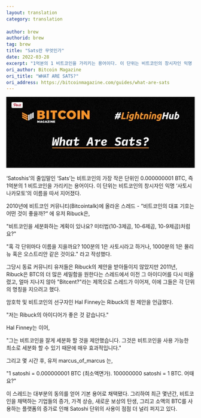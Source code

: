 ```yaml
---
layout: translation
category: translation

author: brew
authorid: brew
tag: brew
title: "Sats란 무엇인가"
date: 2022-03-28
excerpt: "1억분의 1 비트코인을 가리키는 용어이다. 이 단위는 비트코인의 창시자인 익명 ‘사토시 나카모토’의 이름을 따서 지어졌다."
ori_author: Bitcoin Magazine
ori_title: "WHAT ARE SATS?"
ori_address: https://bitcoinmagazine.com/guides/what-are-sats
---
```


![](/asset/img/post/sats.jpg)

‘Satoshis’의 줄임말인 ‘Sats’는 비트코인의 가장 작은 단위인 0.000000001 BTC, 즉 1억분의 1 비트코인을 가리키는 용어이다. 이 단위는 비트코인의 창시자인 익명 ‘사토시 나카모토’의 이름을 따서 지어졌다.

2010년에 비트코인 커뮤니티(Bitcointalk)에 올라온 스레드  - “비트코인의 대표 기호는 어떤 것이 좋을까?“ 에 유저 Ribuck은, 

"비트코인을 세분화하는 계획이 있나요? 미터법(10-3제곱, 10-6제곱, 10-9제곱)처럼요?"

"혹 각 단위마다 이름을 지을까요? 100분의 1은 사토시라고 하거나, 1000분의 1은 몰리뉴 혹은 오스트리안 같은 것이요." 라고 작성했다.

그당시 동료 커뮤니티 유저들은 Ribuck의 제안을 받아들이지 않았지만 2011년, Ribuck은 BTC의 더 많은 세밀함을 원한다는 스레드에서 이전 그 아이디어를 다시 떠올렸고, 얼마 지나지 않아 "Bitcent?"라는 제목으로 스레드가 이어져, 이에 그들은 각 단위의 명칭을 지으려고 했다.

암호학 및 비트코인의 선구자인 Hal Finney는 Ribuck의 원 제안을 언급했다.

"저는 Ribuck의 아이디어가 좋은 것 같습니다."

Hal Finney는 이어, 

"그는 비트코인을 잘게 세분화 할 것을 제안했습니다. 그것은 비트코인을 사용 가능한 최소로 세분화 할 수 있기 때문에  매우 효과적입니다."

그리고 몇 시간 후, 유저 marcus_of_marcus 는,

"1 satoshi =  0.000000001 BTC (최소액면가).
100000000 satoshi = 1 BTC. 어때요?"

이 스레드는 대부분의 동의를 얻어 기본 용어로 채택됐다.                            그리하여 최근 몇년간, 비트코인을 채택하는 기업들의 증가, 가격 상승, 새로운 보상의 탄생, 그리고 소액의 BTC를 사용하는 플랫폼의 증가로 인해 Satoshi 단위의 사용이 점점 더 널리 퍼지고 있다.
